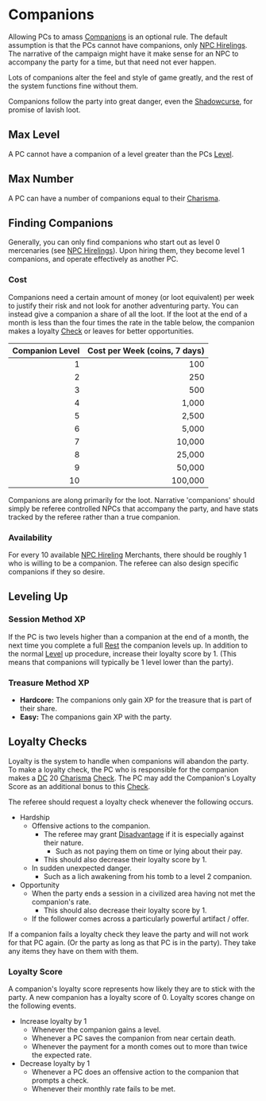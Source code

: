# Companions

Allowing PCs to amass [Companions](Companions.md) is an optional rule. The default assumption is that the PCs cannot have companions, only [NPC Hirelings](NPC%20Hirelings.md). The narrative of the campaign might have it make sense for an NPC to accompany the party for a time, but that need not ever happen.

Lots of companions alter the feel and style of game greatly, and the rest of the system functions fine without them.

Companions follow the party into great danger, even the [Shadowcurse](../Hazards/Shadowcurse.md), for promise of lavish loot.
## Max Level
A PC cannot have a companion of a level greater than the PCs [Level](../Player%20Characters/Derived%20Statistics/Level.md).
## Max Number
A PC can have a number of companions equal to their [Charisma](../Player%20Characters/Chosen%20Statistics/Charisma.md).

## Finding Companions
Generally, you can only find companions who start out as level 0 mercenaries (see [NPC Hirelings](NPC%20Hirelings.md)). Upon hiring them, they become level 1 companions, and operate effectively as another PC.
### Cost
Companions need a certain amount of money (or loot equivalent) per week to justify their risk and not look for another adventuring party. You can instead give a companion a share of all the loot. If the loot at the end of a month is less than the four times the rate in the table below, the companion makes a loyalty [Check](../Game%20Procedures/Check.md) or leaves for better opportunities.

| Companion Level | Cost per Week (coins, 7 days) |
| --------------: | ----------------------------: |
|               1 |                           100 |
|               2 |                           250 |
|               3 |                           500 |
|               4 |                         1,000 |
|               5 |                         2,500 |
|               6 |                         5,000 |
|               7 |                        10,000 |
|               8 |                        25,000 |
|               9 |                        50,000 |
|              10 |                       100,000 |
Companions are along primarily for the loot. Narrative 'companions' should simply be referee controlled NPCs that accompany the party, and have stats tracked by the referee rather than a true companion.
### Availability
For every 10 available [NPC Hireling](NPC%20Hirelings.md) Merchants, there should be roughly 1 who is willing to be a companion. The referee can also design specific companions if they so desire.

## Leveling Up

### Session Method XP
If the PC is two levels higher than a companion at the end of a month, the next time you complete a full [Rest](../Game%20Procedures/Resting.md) the companion levels up. In addition to the normal [Level](../Player%20Characters/Derived%20Statistics/Level.md) up procedure, increase their loyalty score by 1. (This means that companions will typically be 1 level lower than the party).
### Treasure Method XP
- **Hardcore:** The companions only gain XP for the treasure that is part of their share.
- **Easy:** The companions gain XP with the party.

## Loyalty Checks

Loyalty is the system to handle when companions will abandon the party. To make a loyalty check, the PC who is responsible for the companion makes a [DC](../Game%20Procedures/DC.md) 20 [Charisma](../Player%20Characters/Chosen%20Statistics/Charisma.md) [Check](../Game%20Procedures/Check.md). The PC may add the Companion's Loyalty Score as an additional bonus to this [Check](../Game%20Procedures/Check.md).

The referee should request a loyalty check whenever the following occurs.
- Hardship
	- Offensive actions to the companion.
		- The referee may grant [Disadvantage](../Game%20Procedures/Dice%20Rolls/Disadvantage.md) if it is especially against their nature.
			- Such as not paying them on time or lying about their pay.
		- This should also decrease their loyalty score by 1.
	- In sudden unexpected danger. 
		- Such as a lich awakening from his tomb to a level 2 companion. 
- Opportunity
	- When the party ends a session in a civilized area having not met the companion's rate.
		- This should also decrease their loyalty score by 1.
	- If the follower comes across a particularly powerful artifact / offer.

If a companion fails a loyalty check they leave the party and will not work for that PC again. (Or the party as long as that PC is in the party). They take any items they have on them with them.
### Loyalty Score
A companion's loyalty score represents how likely they are to stick with the party. A new companion has a loyalty score of 0. Loyalty scores change on the following events.

- Increase loyalty by 1
	- Whenever the companion gains a level.
	- Whenever a PC saves the companion from near certain death.
	- Whenever the payment for a month comes out to more than twice the expected rate.
- Decrease loyalty by 1
	- Whenever a PC does an offensive action to the companion that prompts a check.
	- Whenever their monthly rate fails to be met.